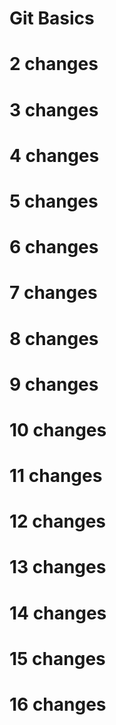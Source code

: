 # Git Basics
# 2 changes
# 3 changes
# 4 changes
# 5 changes
# 6 changes
# 7 changes
# 8 changes
# 9 changes
# 10 changes
# 11 changes
# 12 changes
# 13 changes
# 14 changes
# 15 changes
# 16 changes
